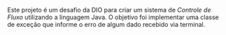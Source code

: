 Este projeto é um desafio da DIO para criar um sistema de *Controle de Fluxo* utilizando a linguagem Java. O objetivo foi implementar uma classe de exceção que informe o erro de algum dado recebido via terminal.

